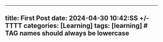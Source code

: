 
---
title: First Post
date: 2024-04-30 10:42:SS +/-TTTT
categories: [Learning]
tags: [learning]     # TAG names should always be lowercase
---
